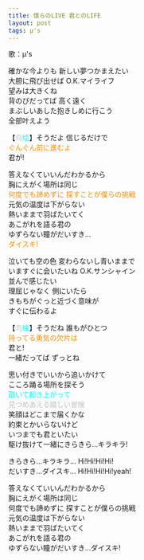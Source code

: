```yaml
---
title: 僕らのLIVE 君とのLIFE
layout: post
tags: μ's
---
```

歌：μ's

<p>確かな今よりも 新しい夢つかまえたい<br />
大胆に飛び出せば O.K.マイライフ<br />
望みは大きくね<br />
背のびだってば 高く遠く<br />
まぶしいあした抱きしめに行こう<br />
全部叶えよう</p>

<p>【<font color="silver">鸟</font><font color="cyan">绘</font>】そうだよ 信じるだけで<br />
<font color="darkorange">ぐんぐん前に進むよ</font><br />
君が!</p>

<p>答えなくていいんだわかるから<br />
胸にえがく場所は同じ<br />
<font color="darkorange">何度でも諦めずに 探すことが僕らの挑戦</font><br />
元気の温度は下がらない<br />
熱いままで羽ばたいてく<br />
あこがれを語る君の<br />
ゆずらない瞳がだいすき…<br />
<font color="darkorange">ダイスキ!</font></p>

<p>泣いても空の色 変わらないし青いままで<br />
いますぐに会いたいね O.K.サンシャイン<br />
並んで感じたい<br />
理屈じゃなく 側にいたら<br />
きもちがぐっと近づく意味が<br />
すぐに伝わるよ</p>

<p>【<font color="silver">鸟</font><font color="cyan">绘</font>】そうだね 誰もがひとつ<br />
<font color="darkorange">持ってる勇気の欠片は</font><br />
君と!<br />
一緒だってば ずっとね</p>

<p>思い付きでいいから追いかけて<br />
こころ踊る場所を探そう<br />
<font color="cyan">躓いて起き上がって</font><br />
<font color="silver">見つめあえる嬉しい冒険</font><br />
笑顔はどこまで届くかな<br />
約束とかいらないけど<br />
いつまでも君といたい<br />
駆け抜けて一緒にきらきら…キラキラ!</p>

<p>きらきら…キラキラ… Hi!Hi!Hi!Hi!<br />
だいすき…ダイスキ… Hi!Hi!Hi!Hi!yeah!</p>

<p>答えなくていいんだわかるから<br />
胸にえがく場所は同じ<br />
何度でも諦めずに 探すことが僕らの挑戦<br />
元気の温度は下がらない<br />
熱いままで羽ばたいてく<br />
あこがれを語る君の<br />
ゆずらない瞳がだいすき…ダイスキ!</p>